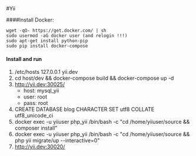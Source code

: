 #Yii

####Install Docker:
```
wget -qO- https://get.docker.com/ | sh
sudo usermod -aG docker user (and relogin !!!)
sudo apt-get install python-pip
sudo pip install docker-compose
```

#### Install and run

1. /etc/hosts 127.0.0.1 yii.dev
2. cd host/dev && docker-compose build && docker-compose up -d
3. http://yii.dev:30025/ 
    - host: mysql_yii
    - user: root
    - pass: root
4. CREATE DATABASE blog CHARACTER SET utf8 COLLATE utf8_unicode_ci
5. docker exec -u yiiuser php_yii /bin/bash -c "cd /home/yiiuser/source && composer install"
6. docker exec -u yiiuser php_yii /bin/bash -c "cd /home/yiiuser/source && php yii migrate/up --interactive=0"
7. http://yii.dev:30020/
